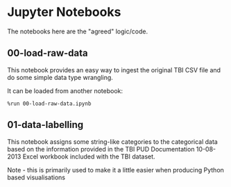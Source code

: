 # Jupyter Notebooks
The notebooks here are the "agreed" logic/code.

## 00-load-raw-data
This notebook provides an easy way to ingest the original TBI CSV file and do some simple data type wrangling.

It can be loaded from another notebook:

```
%run 00-load-raw-data.ipynb
```

## 01-data-labelling

This notebook assigns some string-like categories to the categorical data based on the information provided in the TBI PUD Documentation 10-08-2013 Excel workbook included with the TBI dataset.

Note - this is primarily used to make it a little easier when producing Python based visualisations